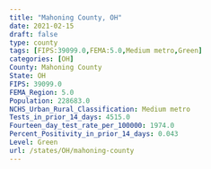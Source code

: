```yaml
---
title: "Mahoning County, OH"
date: 2021-02-15
draft: false
type: county
tags: [FIPS:39099.0,FEMA:5.0,Medium metro,Green]
categories: [OH]
County: Mahoning County
State: OH
FIPS: 39099.0
FEMA_Region: 5.0
Population: 228683.0
NCHS_Urban_Rural_Classification: Medium metro
Tests_in_prior_14_days: 4515.0
Fourteen_day_test_rate_per_100000: 1974.0
Percent_Positivity_in_prior_14_days: 0.043
Level: Green
url: /states/OH/mahoning-county
---
```



